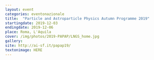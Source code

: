 ```yaml
---
layout: event
categories: eventonazionale
title:  "Particle and Astroparticle Physics Autumn Programme 2019"
startingdate: 2019-12-03
endingdate: 2019-12-06
place: Roma, L'Aquila
cover: /img/photos/2019-PAPAP/LNGS_home.jpg
gallery: 
site: http://ai-sf.it/papap19/
textonimage: HERE
---
```

